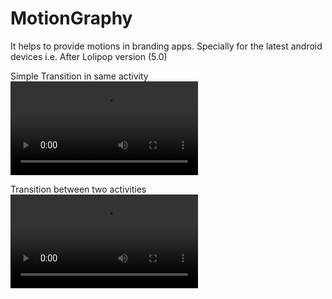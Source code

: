 # MotionGraphy
 It helps to provide motions in branding apps. Specially for the latest android devices i.e. After Lolipop version (5.0)
 
Simple Transition in same activity
<video src='https://user-images.githubusercontent.com/7710697/121498772-60ebb880-c9fa-11eb-8e57-20a8a3aa085b.mp4'> 
 
Transition between two activities
 <video src='https://user-images.githubusercontent.com/7710697/121497653-4a912d00-c9f9-11eb-9b02-8d7d96fa8697.mp4'>
